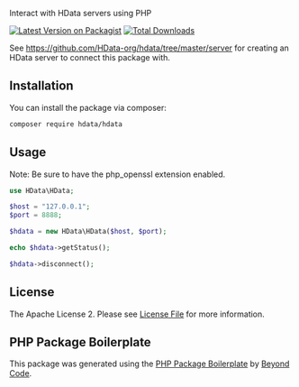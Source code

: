 Interact with HData servers using PHP

[![Latest Version on Packagist](https://img.shields.io/packagist/v/hdata/hdata.svg?style=flat-square)](https://packagist.org/packages/hdata/hdata)
[![Total Downloads](https://img.shields.io/packagist/dt/hdata/hdata.svg?style=flat-square)](https://packagist.org/packages/hdata/hdata)

See https://github.com/HData-org/hdata/tree/master/server for creating an HData server to connect this package with.

## Installation

You can install the package via composer:

```bash
composer require hdata/hdata
```

## Usage

Note: Be sure to have the php_openssl extension enabled.

```php
use HData\HData;

$host = "127.0.0.1";
$port = 8888;

$hdata = new HData\HData($host, $port);

echo $hdata->getStatus();

$hdata->disconnect();
```

## License

The Apache License 2. Please see [License File](LICENSE.md) for more information.

## PHP Package Boilerplate

This package was generated using the [PHP Package Boilerplate](https://laravelpackageboilerplate.com) by [Beyond Code](http://beyondco.de/).
